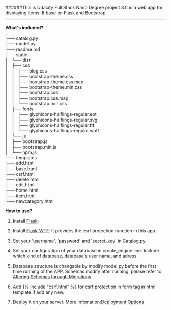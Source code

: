 ######This is Udacity Full Stack Nano Degree project 3.It is a web app for displaying items. It base on Flask and Bootstrap.

----------------



**What's included?**  
.  
├── catalog.py  
├── model.py  
├── readme.md  
├── static  
│   └── dist  
│       ├── css  
│       │   ├── blog.css  
│       │   ├── bootstrap-theme.css  
│       │   ├── bootstrap-theme.css.map  
│       │   ├── bootstrap-theme.min.css  
│       │   ├── bootstrap.css  
│       │   ├── bootstrap.css.map  
│       │   └── bootstrap.min.css  
│       ├── fonts  
│       │   ├── glyphicons-halflings-regular.eot  
│       │   ├── glyphicons-halflings-regular.svg  
│       │   ├── glyphicons-halflings-regular.ttf  
│       │   └── glyphicons-halflings-regular.woff  
│       └── js  
│           ├── bootstrap.js  
│           ├── bootstrap.min.js  
│           └── npm.js  
└── templates  
├── add.html  
├── base.html  
├── csrf.html  
├── delete.html  
├── edit.html  
├── home.html  
├── item.html  
└── newcategory.html  

**How to use?**

1. Install [Flask](http://flask.pocoo.org/docs/0.10/installation/):

2. Install [Flask-WTF](https://flask-wtf.readthedocs.org/en/latest/install.html). It provides the csrf protection function in this app.

3. Set your 'username', 'password' and 'secret_key' in Catalog.py.

4. Set your configuration of your database in create_engine line. Include which kind of database, database's user name, and adress.

5. Database structure is changable by modify model.py before the first time running of the APP. Schemas modify after running, please refer to [Altering Schemas through Migrations](http://docs.sqlalchemy.org/en/latest/core/metadata.html#altering-schemas-through-migrations)

6. Add {% include "csrf.html" %} for csrf protection in form tag in html template if add any new.

7. Deploy it on your server. More infomation:[Deployment Options](http://flask.pocoo.org/docs/0.10/deploying/)


